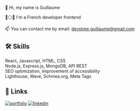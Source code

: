 
👋 Hi, my name is Guillaume

🔵⚪🔴 I'm a French developer frontend

📫 You can contact me by email: devstree.guillaume@gmail.com
## 🛠 Skills
React, Javascript, HTML, CSS <br>
Node.js, Express.js, MongoDB, API REST <br>
SEO optimization, Improvement of accessibility <br>
Lighthouse, Wave, Schmea.org, Meta Tags


## 🔗 Links
[![portfolio](https://img.shields.io/badge/my_portfolio-000?style=for-the-badge&logo=ko-fi&logoColor=white)](https://github.com/Guillaumedev69m/)
[![linkedin](https://img.shields.io/badge/linkedin-0A66C2?style=for-the-badge&logo=linkedin&logoColor=white)](https://www.linkedin.com/in/guillaume-destr%C3%A9e-358b3886/)



<!---
Guillaumedev69/Guillaumedev69 is a ✨ special ✨ repository because its `README.md` (this file) appears on your GitHub profile.
You can click the Preview link to take a look at your changes.
--->

